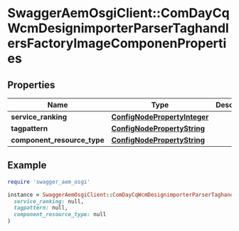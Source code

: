 # SwaggerAemOsgiClient::ComDayCqWcmDesignimporterParserTaghandlersFactoryImageComponenProperties

## Properties

| Name | Type | Description | Notes |
| ---- | ---- | ----------- | ----- |
| **service_ranking** | [**ConfigNodePropertyInteger**](ConfigNodePropertyInteger.md) |  | [optional] |
| **tagpattern** | [**ConfigNodePropertyString**](ConfigNodePropertyString.md) |  | [optional] |
| **component_resource_type** | [**ConfigNodePropertyString**](ConfigNodePropertyString.md) |  | [optional] |

## Example

```ruby
require 'swagger_aem_osgi'

instance = SwaggerAemOsgiClient::ComDayCqWcmDesignimporterParserTaghandlersFactoryImageComponenProperties.new(
  service_ranking: null,
  tagpattern: null,
  component_resource_type: null
)
```


